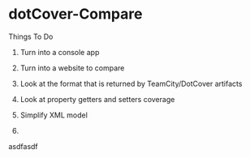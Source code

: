 # dotCover-Compare

Things To Do

1. Turn into a console app

2. Turn into a website to compare

3. Look at the format that is returned by TeamCity/DotCover artifacts

4.  Look at property getters and setters coverage

5.  Simplify XML model
6.  

asdfasdf
